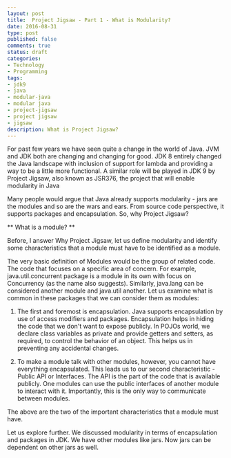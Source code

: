 ```yaml
---
layout: post
title:  Project Jigsaw - Part 1 - What is Modularity?
date: 2016-08-31
type: post
published: false
comments: true
status: draft
categories:
- Technology
- Programming
tags:
- jdk9
- java
- modular-java
- modular java
- project-jigsaw
- project jigsaw
- jigsaw
description: What is Project Jigsaw?
---
```


  For past few years we have seen quite a change in the world of Java. JVM and JDK both are changing and changing for good. JDK 8 entirely changed the Java landscape with inclusion of support for lambda and providing a way to be a little more functional. A similar role will be played in JDK 9 by Project Jigsaw, also known as JSR376, the project that will enable modularity in Java
   
  Many people would argue that Java already supports modularity - jars are the modules and so are the wars and ears. From source code perspective, it supports packages and encapsulation. So, why Project Jigsaw?
  
  ** What is a module? **
  
  Before, I answer Why Project Jigsaw, let us define modularity and identify some characteristics that a module must have to be identified as a module. 
  
  The very basic definition of Modules would be the group of related code. The code that focuses on a specific area of concern. For example, java.util.concurrent package is a module in its own with focus on Concurrency (as the name also suggests). Similarly, java.lang can be considered another module and java.util another. 
  Let us examine what is common in these packages that we can consider them as modules:
  
  1. The first and foremost is encapsulation. Java supports encapsulation by use of access modifiers and packages. Encapsulation helps in hiding the code that we don't want to expose publicly. In POJOs world, we declare class variables as private and provide getters and setters, as required, to control the behavior of an object. This helps us in preventing any accidental changes. 
  
  2. To make a module talk with other modules, however, you cannot have everything encapsulated. This leads us to our second characteristic - Public API or Interfaces. The API is the part of the code that is available publicly. One modules can use the public interfaces of another module to interact with it. Importantly, this is the only way to communicate between modules. 
   
  The above are the two of the important characteristics that a module must have. 
  
  Let us explore further. We discussed modularity in terms of encapsulation and packages in JDK. We have other modules like jars. 
  Now jars can be dependent on other jars as well. 
  
   
   
   
  